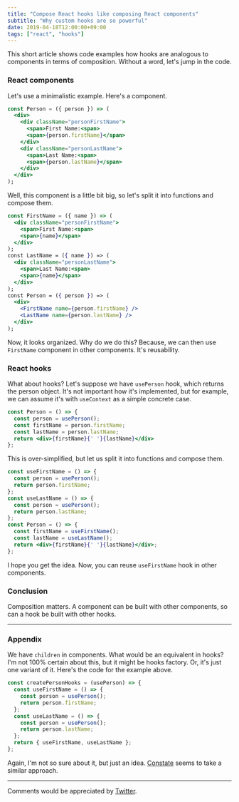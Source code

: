 ```yaml
---
title: "Compose React hooks like composing React components"
subtitle: "Why custom hooks are so powerful"
date: 2019-04-18T12:00:00+09:00
tags: ["react", "hooks"]
---
```


This short article shows code examples how hooks are analogous to components in terms of composition. Without a word, let's jump in the code.

### React components

Let's use a minimalistic example. Here's a component.

```jsx
const Person = ({ person }) => (
  <div>
    <div className="personFirstName">
      <span>First Name:<span>
      <span>{person.firstName}</span>
    </div>
    <div className="personLastName">
      <span>Last Name:<span>
      <span>{person.lastName}</span>
    </div>
  </div>
);
```

Well, this component is a little bit big, so let's split it into functions and compose them.

```jsx
const FirstName = ({ name }) => (
  <div className="personFirstName">
    <span>First Name:<span>
    <span>{name}</span>
  </div>
);
const LastName = ({ name }) => (
  <div className="personLastName">
    <span>Last Name:<span>
    <span>{name}</span>
  </div>
);
const Person = ({ person }) => (
  <div>
    <FirstName name={person.firstName} />
    <LastName name={person.lastName} />
  </div>
);
```

Now, it looks organized. Why do we do this? Because, we can then use `FirstName` component in other components. It's reusability.

### React hooks

What about hooks? Let's suppose we have `usePerson` hook, which returns the person object. It's not important how it's implemented, but for example, we can assume it's with `useContext` as a simple concrete case.

```jsx
const Person = () => {
  const person = usePerson();
  const firstName = person.firstName;
  const lastName = person.lastName;
  return <div>{firstName}{' '}{lastName}</div>
};
```

This is over-simplified, but let us split it into functions and compose them.

```jsx
const useFirstName = () => {
  const person = usePerson();
  return person.firstName;
};
const useLastName = () => {
  const person = usePerson();
  return person.lastName;
};
const Person = () => {
  const firstName = useFirstName();
  const lastName = useLastName();
  return <div>{firstName}{' '}{lastName}</div>;
};
```

I hope you get the idea. Now, you can reuse `useFirstName` hook in other components.

### Conclusion

Composition matters. A component can be built with other components, so can a hook be built with other hooks.

----

### Appendix

We have `children` in components. What would be an equivalent in hooks? I'm not 100% certain about this, but it might be hooks factory. Or, it's just one variant of it. Here's the code for the example above.

```jsx
const createPersonHooks = (usePerson) => {
  const useFirstName = () => {
    const person = usePerson();
    return person.firstName;
  };
  const useLastName = () => {
    const person = usePerson();
    return person.lastName;
  };
  return { useFirstName, useLastName };
};
```

Again, I'm not so sure about it, but just an idea. [Constate](https://github.com/diegohaz/constate) seems to take a similar approach.

----

Comments would be appreciated by [Twitter](https://twitter.com/dai_shi).
